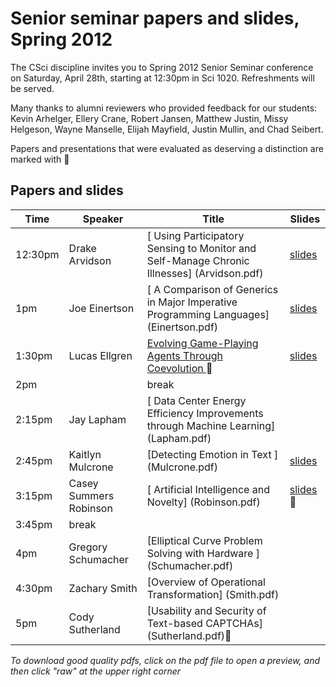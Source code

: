 # Senior seminar papers and slides, Spring 2012
The CSci discipline invites you to Spring 2012 Senior Seminar conference on Saturday, April 28th, starting at 12:30pm in Sci 1020. Refreshments will be served. 

Many thanks to alumni reviewers who provided feedback for our students: Kevin Arhelger, Ellery Crane, Robert Jansen, Matthew Justin, Missy Helgeson, Wayne Manselle, Elijah Mayfield, Justin Mullin, and Chad Seibert.

 Papers and presentations that were evaluated as deserving a distinction are marked with 🌟
## Papers and slides

| Time | Speaker  | Title       | Slides  |
| -----|----------|-------------|---------|
|12:30pm| 	Drake Arvidson| [	Using Participatory Sensing to Monitor and Self-Manage Chronic Illnesses] 	(Arvidson.pdf) | [slides](Arvidsonslides.pdf) |
|1pm| 	Joe Einertson| [	A Comparison of Generics in Major Imperative Programming Languages] 	(Einertson.pdf) | [slides](Einertsonslides.pdf) |
|1:30pm |	Lucas Ellgren |	[Evolving Game-Playing Agents Through Coevolution ](Ellgren.pdf) 🌟| [slides](Ellgrenslides.pdf) |
|2pm ||	break| 	  	 
|2:15pm| 	Jay Lapham| [	Data Center Energy Efficiency Improvements through Machine Learning]	(Lapham.pdf)| 	 
|2:45pm |	Kaitlyn Mulcrone |	[Detecting Emotion in Text ]	(Mulcrone.pdf) | [slides](Mulcroneslides.pdf) |
|3:15pm |	Casey Summers Robinson| [	Artificial Intelligence and Novelty] 	(Robinson.pdf) | [slides](Robinsonslides.pdf) 🌟|
|3:45pm| 	break |	  	 
|4pm |	Gregory Schumacher |	[Elliptical Curve Problem Solving with Hardware ]		(Schumacher.pdf)| 
|4:30pm |	Zachary Smith |	[Overview of Operational Transformation] 		(Smith.pdf) |
|5pm |	Cody Sutherland| 	[Usability and Security of Text-based CAPTCHAs]	(Sutherland.pdf)🌟|

*To download good quality pdfs, click on the pdf file to open a preview, and then click "raw" at the upper right corner*
